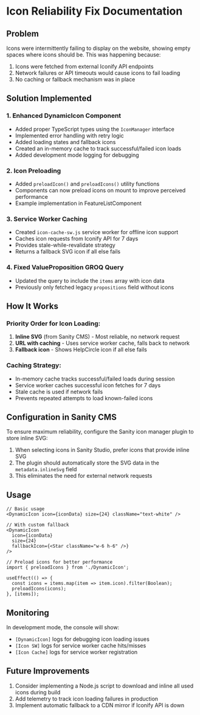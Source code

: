 # Icon Reliability Fix Documentation

## Problem
Icons were intermittently failing to display on the website, showing empty spaces where icons should be. This was happening because:
1. Icons were fetched from external Iconify API endpoints
2. Network failures or API timeouts would cause icons to fail loading
3. No caching or fallback mechanism was in place

## Solution Implemented

### 1. Enhanced DynamicIcon Component
- Added proper TypeScript types using the `IconManager` interface
- Implemented error handling with retry logic
- Added loading states and fallback icons
- Created an in-memory cache to track successful/failed icon loads
- Added development mode logging for debugging

### 2. Icon Preloading
- Added `preloadIcon()` and `preloadIcons()` utility functions
- Components can now preload icons on mount to improve perceived performance
- Example implementation in FeatureListComponent

### 3. Service Worker Caching
- Created `icon-cache-sw.js` service worker for offline icon support
- Caches icon requests from Iconify API for 7 days
- Provides stale-while-revalidate strategy
- Returns a fallback SVG icon if all else fails

### 4. Fixed ValueProposition GROQ Query
- Updated the query to include the `items` array with icon data
- Previously only fetched legacy `propositions` field without icons

## How It Works

### Priority Order for Icon Loading:
1. **Inline SVG** (from Sanity CMS) - Most reliable, no network request
2. **URL with caching** - Uses service worker cache, falls back to network
3. **Fallback icon** - Shows HelpCircle icon if all else fails

### Caching Strategy:
- In-memory cache tracks successful/failed loads during session
- Service worker caches successful icon fetches for 7 days
- Stale cache is used if network fails
- Prevents repeated attempts to load known-failed icons

## Configuration in Sanity CMS

To ensure maximum reliability, configure the Sanity icon manager plugin to store inline SVG:
1. When selecting icons in Sanity Studio, prefer icons that provide inline SVG
2. The plugin should automatically store the SVG data in the `metadata.inlineSvg` field
3. This eliminates the need for external network requests

## Usage

```tsx
// Basic usage
<DynamicIcon icon={iconData} size={24} className="text-white" />

// With custom fallback
<DynamicIcon 
  icon={iconData} 
  size={24} 
  fallbackIcon={<Star className="w-6 h-6" />} 
/>

// Preload icons for better performance
import { preloadIcons } from './DynamicIcon';

useEffect(() => {
  const icons = items.map(item => item.icon).filter(Boolean);
  preloadIcons(icons);
}, [items]);
```

## Monitoring

In development mode, the console will show:
- `[DynamicIcon]` logs for debugging icon loading issues
- `[Icon SW]` logs for service worker cache hits/misses
- `[Icon Cache]` logs for service worker registration

## Future Improvements

1. Consider implementing a Node.js script to download and inline all used icons during build
2. Add telemetry to track icon loading failures in production
3. Implement automatic fallback to a CDN mirror if Iconify API is down